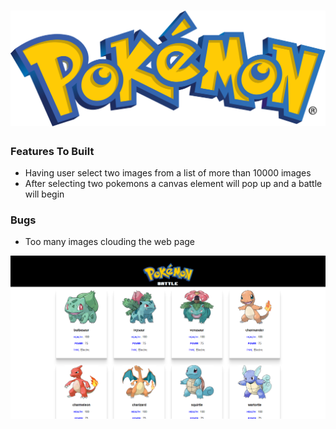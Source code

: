 # ![image info](./assets/pokemon-23.svg)

### Features To Built
* Having user select two images from a list of more than 10000 images 
* After selecting two pokemons a canvas element will pop up and a battle will begin

### Bugs
* Too many images clouding the web page

![image info](./assets/my-page.png)